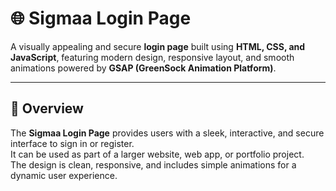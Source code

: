 # 🌐 Sigmaa Login Page

A visually appealing and secure **login page** built using **HTML, CSS, and JavaScript**, featuring modern design, responsive layout, and smooth animations powered by **GSAP (GreenSock Animation Platform)**.

---

## 🚀 Overview

The **Sigmaa Login Page** provides users with a sleek, interactive, and secure interface to sign in or register.  
It can be used as part of a larger website, web app, or portfolio project.  
The design is clean, responsive, and includes simple animations for a dynamic user experience.
